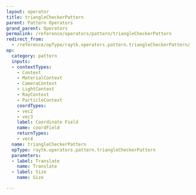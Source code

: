 ```yaml
---
layout: operator
title: triangleCheckerPattern
parent: Pattern Operators
grand_parent: Operators
permalink: /reference/operators/pattern/triangleCheckerPattern
redirect_from:
  - /reference/opType/raytk.operators.pattern.triangleCheckerPattern/
op:
  category: pattern
  inputs:
  - contextTypes:
    - Context
    - MaterialContext
    - CameraContext
    - LightContext
    - RayContext
    - ParticleContext
    coordTypes:
    - vec2
    - vec3
    label: Coordinate Field
    name: coordField
    returnTypes:
    - vec4
  name: triangleCheckerPattern
  opType: raytk.operators.pattern.triangleCheckerPattern
  parameters:
  - label: Translate
    name: Translate
  - label: Size
    name: Size

---
```

